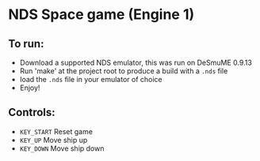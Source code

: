 # NDS Space game (Engine 1)

## To run: 
- Download a supported NDS emulator, this was run on DeSmuME 0.9.13
- Run 'make' at the project root to produce a build with a <code>.nds</code> file
- load the <code>.nds</code> file in your emulator of choice
- Enjoy!

## Controls:
- <code>KEY_START</code> Reset game
- <code>KEY_UP</code> Move ship up
- <code>KEY_DOWN</code> Move ship down
